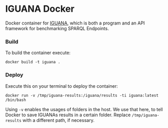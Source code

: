 # IGUANA Docker

Docker container for [IGUANA](https://github.com/AKSW/IGUANA), which is both a program and an API framework for benchmarking SPARQL Endpoints.

### Build

To build the container execute:

`docker build -t iguana .`

### Deploy

Execute this on your terminal to deploy the container:

`docker run -v /tmp/iguana-results:/iguana/results -ti iguana:latest /bin/bash`

Using `-v` enables the usages of folders in the host. We use that here, to tell Docker to save IGUANAs results in a
certain folder. Replace `/tmp/iguana-results` with a different path, if necessary.
